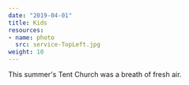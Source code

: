 ```yaml
---
date: "2019-04-01"
title: Kids
resources:
- name: photo
  src: service-TopLeft.jpg
weight: 10
---
```


This summer's Tent Church was a breath of fresh air.

